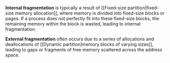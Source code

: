 **Internal fragmentation** is typically a result of [[Fixed-size partition|fixed-size memory allocation]], where memory is divided into fixed-size blocks or pages. If a process does not perfectly fit into these fixed-size blocks, the remaining memory within the block is wasted, leading to internal fragmentation.

**External fragmentation** often occurs due to a series of allocations and deallocations of [[Dynamic partition|memory blocks of varying sizes]], leading to gaps or fragments of free memory scattered across the address space.
